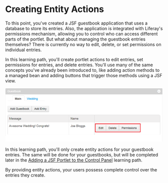 # Creating Entity Actions [](id=creating-entity-actions)

To this point, you've created a JSF guestbook application that uses a database
to store its entries. Also, the application is integrated with Liferay's
permissions mechanism, allowing you to control who can access different parts of
the portlet. But what about managing the guestbook entries themselves? There is
currently no way to edit, delete, or set permissions on individual entries. 

In this learning path, you'll create portlet actions to edit entries,
set permissions for entries, and delete entries. You'll use many of the same
concepts you've already been introduced to, like adding action methods to a
managed bean and adding buttons that trigger those methods using a JSF view. 

![Figure 1: In this learning path, you'll add the *Edit*, *Permissions*, and *Delete* buttons for your *Entry* entities.](../../../images/edit-permissions-delete.png)

In this learning path, you'll only create entity actions for your guestbook
entries. The same will be done for your guestbooks, but will be completed later
in the
[Adding a JSF Portlet to the Control Panel](/develop/learning-paths/jsf/-/knowledge_base/6-2/adding-a-jsf-portlet-to-the-control-panel)
learning path.

By providing entity actions, your users possess complete control over the
entries they create. 
